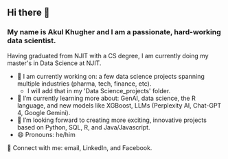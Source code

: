 ## Hi there 👋

### My name is Akul Khugher and I am a passionate, hard-working data scientist. 

Having graduated from NJIT with a CS degree, I am currently doing my master's in Data Science at NJIT.

- 🔭 I am currently working on: a few data science projects spanning multiple industries (pharma, tech, finance, etc).
  - I will add that in my 'Data Science_projects' folder. 
- 🌱 I’m currently learning more about: GenAI, data science, the R language, and new models like XGBoost, LLMs (Perplexity AI, Chat-GPT 4, Google Gemini).
- 👯 I’m looking forward to creating more exciting, innovative projects based on Python, SQL, R, and Java/Javascript.
- 😄 Pronouns: he/him

🔗 Connect with me: email, LinkedIn, and Facebook.


<!--
**AkulCoder/akulcoder** is a ✨ _special_ ✨ repository because its `README.md` (this file) appears on your GitHub profile.

Here are some ideas to get you started:

- 🔭 I’m currently working on ...
- 🌱 I’m currently learning ...
- 👯 I’m looking to collaborate on ...
- 🤔 I’m looking for help with ...
- 💬 Ask me about ...
- 📫 How to reach me: ...
- 😄 Pronouns: ...
- ⚡ Fun fact: ...
-->
